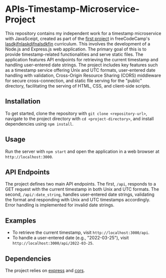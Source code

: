 # APIs-Timestamp-Microservice-Project
This repository contains my independent work for a timestamp microservice with JavaSceipt, created as part of the [first project](adfsdfSDFG) in freeCodeCamp's [lasdkjfnlaskdjfnalsdkfjn](askljdfnlaskdjfn) curriculum. This involves the development of a Node.js and Express.js web application. The primary goal of this is to provide timestamp-related functionalities and serve static files. The application features API endpoints for retrieving the current timestamp and handling user-entered date strings. The project includes key features such as a timestamp service offering Unix and UTC formats, user-entered date handling with validation, Cross-Origin Resource Sharing (CORS) middleware for secure cross-connection, and static file serving for the "public" directory, facilitating the serving of HTML, CSS, and client-side scripts.

## Installation

To get started, clone the repository with `git clone <repository-url>`, navigate to the project directory with `cd <project-directory>`, and install dependencies using `npm install`.

## Usage

Run the server with `npm start` and open the application in a web browser at `http://localhost:3000`.

## API Endpoints

The project defines two main API endpoints. The first, `/api`, responds to a GET request with the current timestamp in both Unix and UTC formats. The second, `/api/:date_string`, handles user-entered date strings, validating the format and responding with Unix and UTC timestamps accordingly. Error handling is implemented for invalid date strings.

## Examples

- To retrieve the current timestamp, visit `http://localhost:3000/api`.
- To handle a user-entered date (e.g., "2022-03-25"), visit `http://localhost:3000/api/2022-03-25`.

## Dependencies

The project relies on [express](https://www.npmjs.com/package/express) and [cors](https://www.npmjs.com/package/cors).
